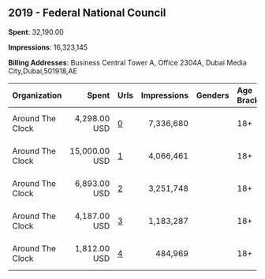 ## 2019 - Federal National Council 
**Spent**: 32,190.00

**Impressions**: 16,323,145

**Billing Addresses**: Business Central Tower A, Office 2304A, Dubai Media City,Dubai,501918,AE

|Organization|Spent|Urls|Impressions|Genders|Age Brackets|Country Codes|
|:---|---:|:---|---:|:---|:---|:---|
|Around The Clock|4,298.00 USD|[0](https://www.snap.com/political-ads/asset/066d90f4b0176532ad2cd5989f7b8a8621df714f3cbdeb9a1b6db43f06cda25e?mediaType=png)|7,336,680||18+|united arab emirates|
|Around The Clock|15,000.00 USD|[1](https://www.snap.com/political-ads/asset/6f8b60f70e16634ac49fe33326ba2fb7e8a9ea1362cff663265099394c7eecf1?mediaType=mp4)|4,066,461||18+|united arab emirates|
|Around The Clock|6,893.00 USD|[2](https://www.snap.com/political-ads/asset/f058dd4aa9c18efbdbd47e975ec20bdb62a9ceb525c91debf3c27bd55bae4f17?mediaType=mp4)|3,251,748||18+|united arab emirates|
|Around The Clock|4,187.00 USD|[3](https://www.snap.com/political-ads/asset/9e88f41dd158ac5f1b0e41c727ae736ec30aa4da8804a5444d7e53cc78e0810f?mediaType=jpg)|1,183,287||18+|united arab emirates|
|Around The Clock|1,812.00 USD|[4](https://www.snap.com/political-ads/asset/f058dd4aa9c18efbdbd47e975ec20bdb62a9ceb525c91debf3c27bd55bae4f17?mediaType=mp4)|484,969||18+|united arab emirates|
